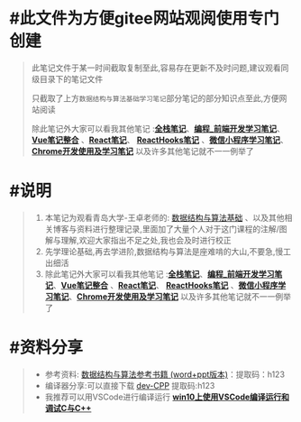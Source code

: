 # #此文件为方便gitee网站观阅使用专门创建

> 此笔记文件于某一时间截取复制至此,容易存在更新不及时问题,建议观看同级目录下的笔记文件
>
> 只截取了上方`数据结构与算法基础学习笔记`部分笔记的部分知识点至此,方便网站阅读
>
> 除此笔记外大家可以看我其他笔记 :**[全栈笔记](https://gitee.com/hongjilin/hongs-study-notes/tree/master)**、**[编程_前端开发学习笔记](https://gitee.com/hongjilin/hongs-study-notes/tree/master/编程_前端开发学习笔记)**、**[Vue笔记整合](https://gitee.com/hongjilin/hongs-study-notes/tree/master/编程_前端开发学习笔记/Vue笔记整合)** 、**[React笔记](https://gitee.com/hongjilin/hongs-study-notes/tree/master/编程_前端开发学习笔记/React笔记)**、 **[ReactHooks笔记](https://gitee.com/hongjilin/hongs-study-notes/tree/master/编程_前端开发学习笔记/ReactHooks笔记)** 、**[微信小程序学习笔记](https://gitee.com/hongjilin/hongs-study-notes/tree/master/编程_前端开发学习笔记/微信小程序学习笔记)**、**[Chrome开发使用及学习笔记](https://gitee.com/hongjilin/hongs-study-notes/tree/master/编程_前端开发学习笔记/Chrome开发使用及学习笔记)** 以及许多其他笔记就不一一例举了

# #说明

>1. 本笔记为观看青岛大学-王卓老师的: [数据结构与算法基础](https://www.bilibili.com/video/BV1nJ411V7bd?share_source=copy_web) 、以及其他相关博客与资料进行整理记录,里面加了大量个人对于这门课程的注解/图解与理解,欢迎大家指出不足之处,我也会及时进行校正
>2. 先学理论基础,再去学进阶,数据结构与算法是座难啃的大山,不要急,慢工出细活
>3. 除此笔记外大家可以看我其他笔记 :**[全栈笔记](https://gitee.com/hongjilin/hongs-study-notes/tree/master)**、**[编程_前端开发学习笔记](https://gitee.com/hongjilin/hongs-study-notes/tree/master/编程_前端开发学习笔记)**、**[Vue笔记整合](https://gitee.com/hongjilin/hongs-study-notes/tree/master/编程_前端开发学习笔记/Vue笔记整合)** 、**[React笔记](https://gitee.com/hongjilin/hongs-study-notes/tree/master/编程_前端开发学习笔记/React笔记)**、 **[ReactHooks笔记](https://gitee.com/hongjilin/hongs-study-notes/tree/master/编程_前端开发学习笔记/ReactHooks笔记)** 、**[微信小程序学习笔记](https://gitee.com/hongjilin/hongs-study-notes/tree/master/编程_前端开发学习笔记/微信小程序学习笔记)**、**[Chrome开发使用及学习笔记](https://gitee.com/hongjilin/hongs-study-notes/tree/master/编程_前端开发学习笔记/Chrome开发使用及学习笔记)** 以及许多其他笔记就不一一例举了

# #资料分享

>- 参考资料: [数据结构与算法参考书籍 (word+ppt版本)](https://pan.baidu.com/s/1hBH1U7WrVYA1GV_4WJAOwQ )：提取码：h123
>- 编译器分享:可以直接下载 [dev-CPP](https://pan.baidu.com/s/1CaZ2mDo3Q89u6OA3WJFAAw) 提取码:h123
>- 我推荐可以用VSCode进行编译运行 **[win10上使用VSCode编译运行和调试C与C++](https://gitee.com/hongjilin/hongs-study-notes/tree/master/杂记_其他(如破解与配置)的碎片化笔记/win10上使用VSCode编译运行和调试C与C++)**


